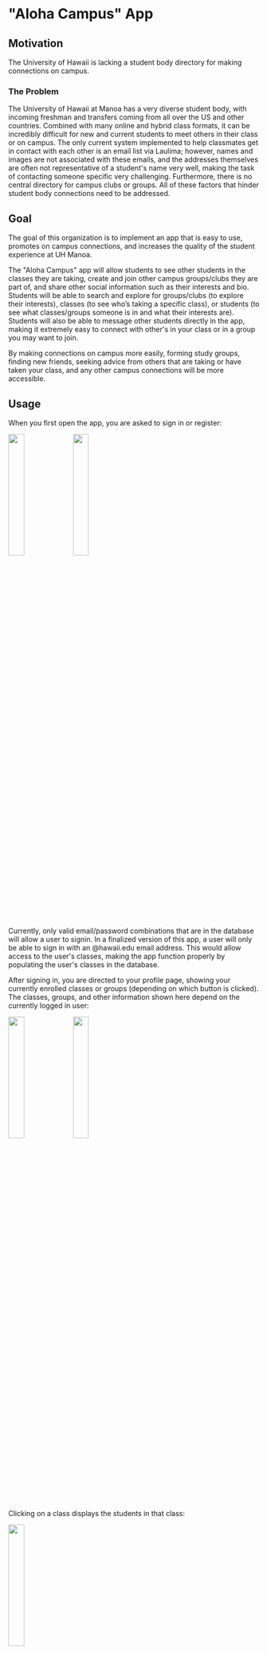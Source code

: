 # "Aloha Campus" App

## Motivation
The University of Hawaii is lacking a student body directory for making connections on campus.

### The Problem
The University of Hawaii at Manoa has a very diverse student body, with incoming freshman and transfers coming from all over the US and other countries. Combined with many online and hybrid class formats, it can be incredibly difficult for new and current students to meet others in their class or on campus. The only current system implemented to help classmates get in contact with each other is an email list via Laulima; however, names and images are not associated with these emails, and the addresses themselves are often not representative of a student's name very well, making the task of contacting someone specific very challenging. Furthermore, there is no central directory for campus clubs or groups. All of these factors that hinder student body connections need to be addressed.

## Goal
The goal of this organization is to implement an app that is easy to use, promotes on campus connections, and increases the quality of the student experience at UH Manoa.

The "Aloha Campus" app will allow students to see other students in the classes they are taking, create and join other campus groups/clubs they are part of, and share other social information such as their interests and bio. Students will be able to search and explore for groups/clubs (to explore their interests), classes (to see who’s taking a specific class), or students (to see what classes/groups someone is in and what their interests are). Students will also be able to message other students directly in the app, making it extremely easy to connect with other's in your class or in a group you may want to join.

By making connections on campus more easily, forming study groups, finding new friends, seeking advice from others that are taking or have taken your class, and any other campus connections will be more accessible.

## Usage

When you first open the app, you are asked to sign in or register:

<img src="./screenshots/phase-5/sign-in.png" width="25%">
<img src="./screenshots/phase-5/register.png" width="25%">

Currently, only valid email/password combinations that are in the database will allow a user to signin. In a finalized version of this app, a user will only be able to sign in with an @hawaii.edu email address. This would allow access to the user's classes, making the app function properly by populating the user's classes in the database.


After signing in, you are directed to your profile page, showing your currently enrolled classes or groups (depending on which button is clicked). The classes, groups, and other information shown here depend on the currently logged in user:

<img src="./screenshots/phase-3/screenshot-1.png" width="25%">
<img src="./screenshots/phase-3/screenshot-2.png" width="25%">

Clicking on a class displays the students in that class:

<img src="./screenshots/phase-3/screenshot-3.png" width="25%">

Clicking on a student displays that students profile page:

<img src="./screenshots/phase-3/screenshot-11.png" width="25%">

Going back, clicking on a group displays information related to that group:

<img src="./screenshots/phase-3/screenshot-4.png" width="25%">

Navigating using the bottom navigation bar reveals the explore, messages, and settings pages. The explore page initially shows all groups created using the app.

<img src="./screenshots/phase-3/screenshot-5.png" width="25%">

You can also click on groups to view their page and join them, which shows the same group page as above. When the search bar is populated, a page is shown that lists any groups, students, and/or classes that match the search:

<img src="./screenshots/deployment/search-results.png" width="25%">

Clicking on any of these results shows the respective group, profile, or class page as shown above.

The Messages tab has a rough layout, but will not be functional in this prototype of the app. In a finalized version, this messaging page would resemble any common app messaging feature with a list of chats containing private messages between the current user and other users:

<img src="./screenshots/phase-2/screenshot-6.png" width="25%">

The settings pages allows students to edit their profile information including their image, bio, and interests, or logout (returning the user to the signin page).

<img src="./screenshots/phase-3/screenshot-10.png" width="25%">

On the settings page, there are also buttons to create new groups or view groups that you are the owner of. Clicking on the 'Create Group' button reveals a page to create a new group:

<img src="./screenshots/phase-1/screenshot-9.png" width="25%">

Clicking on the 'My Groups' button reveals a page listing all the groups that you own. Clicking on any of these groups reveals a page allowing you to edit group information including the image, description, upcoming events, and member list (delete members only).

<img src="./screenshots/deployment/my-groups.png" width="25%">
<img src="./screenshots/phase-3/screenshot-8.png" width="25%">

Everything in this version of the app is connected to a Firestore backend database. Authentication is also provided by Firebase. This version of the app is also deployed using Apple Test Flight for initial user evaluation.

## Installation
Phase 1: [Repository](https://github.com/UHM-Social-Software/app/tree/phase-1-mockup)

Phase 2: [Repository](https://github.com/UHM-Social-Software/app/tree/phase-2-mockup)

Phase 3: [Repository](https://github.com/UHM-Social-Software/app/tree/phase-3-mockup)

Phase 4: [Repository](https://github.com/UHM-Social-Software/app/tree/phase-4-app)

Phase 5: [Repository](https://github.com/UHM-Social-Software/app/tree/phase-5-app)

Deployed Version: [Repository](https://github.com/UHM-Social-Software/app/tree/deployment)


To run this code, clone the repository to your local machine and invoke 'flutter run' on the app directory. You may also need to first install flutter and get dependencies by running 'flutter pub get' (this can be done easily with intelliJ). Note: the app is currently mocked-up to look best on the XCODE iOS iPhone 15 simulator; however, flexible widgets should provide functionality on a variety of screen sizes.

### Testing Credentials
Username: jlisoway@hawaii.edu
Password: asdfasdf

## [Development status](https://github.com/orgs/UHM-Social-Software/projects/1)

The Deployed App is now complete. The app currently has the most important features implemented and connected to a Firestore backend database, including functional user authentication. User Evaluation is currently underway, which will include sending the app to test users via Apple's Test Flight.

## [Evaluation](evaluation.md)

A usability evaluation was conducted using 6 test participants. Its design and results are summarized in the evaluation page. Click the link above to view.

## About The Team

[Justin Lisoway](https://justinlisoway.github.io/) - Graduate student at the University of Hawaiʻi at Mānoa studying Information and Computer Sciences. Graduated UH Manoa with an MS and BBA in finance.
